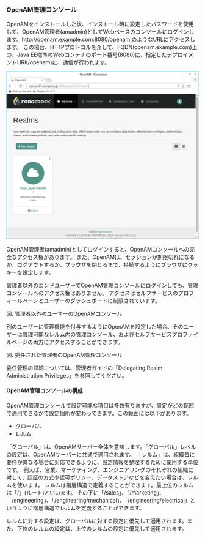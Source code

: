 ### OpenAM管理コンソール

OpenAMをインストールした後、インストール時に設定したパスワードを使用して、OpenAM管理者(amadmin)としてWebベースのコンソールにログインします。http://openam.example.com:8080/openam のようなURLにアクセスします。
この場合、HTTPプロトコルを介して、FQDN(openam.example.com)上の、Java EE標準のWebコンテナのポート番号(8080)に、指定したデプロイメントURI(/openam)に、通信が行われます。

![図. OpenAM管理コンソール](images/realms.png)

OpenAM管理者(amadmin)としてログインすると、OpenAMコンソールへの完全なアクセス権があります。
また、OpenAMは、セッションが期限切れになるか、ログアウトするか、ブラウザを閉じるまで、持続するようにブラウザにクッキーを設定します。

管理者以外のエンドユーザーでOpenAM管理コンソールにログインしても、管理コンソールへのアクセス権はありません。
アクセスはセルフサービスのプロフィールページとユーザーのダッシュボードに制限されています。

図. 管理者以外のユーザーのOpenAMコンソール

別のユーザーに管理機能を付与するようにOpenAMを設定した場合、そのユーザーは管理可能なレルム内の管理コンソール、およびセルフサービスプロファイルページの両方にアクセスすることができます。

図. 委任された管理者のOpenAM管理コンソール

委任管理の詳細については、管理者ガイドの「Delegating Realm Administration Privileges」を参照してください。

#### OpenAM管理コンソールの構成

OpenAM管理コンソールで設定可能な項目は多数有りますが、設定がどの範囲で適用できるかで設定個所が変わってきます。この範囲には以下があります。

- グローバル
- レルム

「グローバル」は、OpenAMサーバー全体を意味します。「グローバル」レベルの設定は、OpenAMサーバーに共通で適用されます。
「レルム」は、組織毎に要件が異なる場合に対応できるように、設定情報を整理するために使用する単位です。
例えば、営業、マーケティング、エンジニアリングのそれぞれの組織に対して、認証の方式や認可ポリシー、データストアなどを変えたい場合は、レルムを使います。
レルムは階層構造で定義することができます。最上位のレルムは「/」(ルート)といいます。
その下に「/sales」、「/marketing」、「/engineering」、「/engineering/mechanical」、「/engineering/electrical」というように階層構造でレルムを定義することができます。

レルムに対する設定は、グローバルに対する設定に優先して適用されます。また、下位のレルムの設定は、上位のレルムの設定に優先して適用されます。
